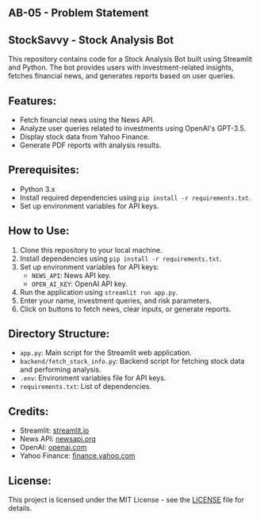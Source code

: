 ## AB-05 - Problem Statement
## StockSavvy - Stock Analysis Bot 

This repository contains code for a Stock Analysis Bot built using Streamlit and Python. The bot provides users with investment-related insights, fetches financial news, and generates reports based on user queries.

## Features:
- Fetch financial news using the News API.
- Analyze user queries related to investments using OpenAI's GPT-3.5.
- Display stock data from Yahoo Finance.
- Generate PDF reports with analysis results.

## Prerequisites:
- Python 3.x
- Install required dependencies using `pip install -r requirements.txt`.
- Set up environment variables for API keys.

## How to Use:
1. Clone this repository to your local machine.
2. Install dependencies using `pip install -r requirements.txt`.
3. Set up environment variables for API keys:
   - `NEWS_API`: News API key.
   - `OPEN_AI_KEY`: OpenAI API key.
4. Run the application using `streamlit run app.py`.
5. Enter your name, investment queries, and risk parameters.
6. Click on buttons to fetch news, clear inputs, or generate reports.

## Directory Structure:
- `app.py`: Main script for the Streamlit web application.
- `backend/fetch_stock_info.py`: Backend script for fetching stock data and performing analysis.
- `.env`: Environment variables file for API keys.
- `requirements.txt`: List of dependencies.

## Credits:
- Streamlit: [streamlit.io](https://streamlit.io/)
- News API: [newsapi.org](https://newsapi.org/)
- OpenAI: [openai.com](https://openai.com/)
- Yahoo Finance: [finance.yahoo.com](https://finance.yahoo.com/)

## License:
This project is licensed under the MIT License - see the [LICENSE](LICENSE) file for details.
